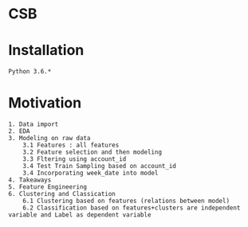 # CSB

# Installation
    Python 3.6.*
   
# Motivation
    1. Data import
    2. EDA
    3. Modeling on raw data
        3.1 Features : all features
        3.2 Feature selection and then modeling
        3.3 Fltering using account_id
        3.4 Test Train Sampling based on account_id
        3.4 Incorporating week_date into model
    4. Takeaways
    5. Feature Engineering
    6. Clustering and Classication
        6.1 Clustering based on features (relations between model)
        6.2 Classification based on features+clusters are independent variable and Label as dependent variable 

